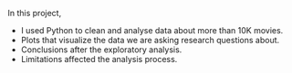In this project,
<ul>
  <li>I used Python to clean and analyse data about more than 10K movies.</li>
  <li>Plots that visualize the data we are asking research questions about.</li>
  <li>Conclusions after the exploratory analysis.</li>
  <li>Limitations affected the analysis process.</li>
</ul>
